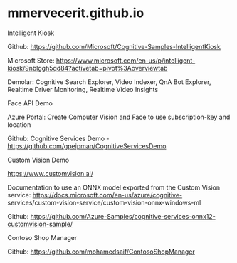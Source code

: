 # mmervecerit.github.io

Intelligent Kiosk

Github: https://github.com/Microsoft/Cognitive-Samples-IntelligentKiosk

Microsoft Store: https://www.microsoft.com/en-us/p/intelligent-kiosk/9nblggh5qd84?activetab=pivot%3Aoverviewtab

Demolar: Cognitive Search Explorer, Video Indexer, QnA Bot Explorer, Realtime Driver Monitoring, Realtime Video Insights

Face API Demo

Azure Portal: Create Computer Vision and Face to use subscription-key and location

Github: Cognitive Services Demo - https://github.com/gpeipman/CognitiveServicesDemo

Custom Vision Demo

https://www.customvision.ai/

Documentation to use an ONNX model exported from the Custom Vision service: https://docs.microsoft.com/en-us/azure/cognitive-
services/custom-vision-service/custom-vision-onnx-windows-ml

Github: https://github.com/Azure-Samples/cognitive-services-onnx12-customvision-sample/

Contoso Shop Manager

Github: https://github.com/mohamedsaif/ContosoShopManager


 
